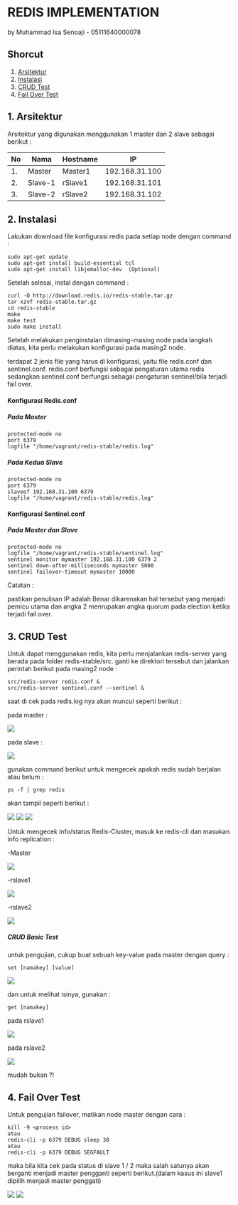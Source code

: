 # REDIS IMPLEMENTATION
by Muhammad Isa Senoaji - 05111640000078


## Shorcut
   1. [Arsitektur](#1-arsitektur)
   2. [Instalasi](#2-instalasi)
   3. [CRUD Test](#3-crud-test)
   4. [Fail Over Test](#4-fail-over-test)

## 1. Arsitektur
Arsitektur yang digunakan menggunakan 1 master dan 2 slave sebagai berikut :

| No | Nama | Hostname | IP |
|---|------|-------|----|
|1.| Master | Master1 | 192.168.31.100 |
|2.| Slave-1 | rSlave1 | 192.168.31.101 |
|3.| Slave-2 | rSlave2 | 192.168.31.102 |

## 2. Instalasi

Lakukan download file konfigurasi redis pada setiap node dengan command :

```
sudo apt-get update 
sudo apt-get install build-essential tcl
sudo apt-get install libjemalloc-dev  (Optional)
```

Setelah selesai, instal dengan command :

```
curl -O http://download.redis.io/redis-stable.tar.gz
tar xzvf redis-stable.tar.gz
cd redis-stable
make
make test
sudo make install
```

Setelah melakukan penginstalan dimasing-masing node pada langkah diatas, kita perlu melakukan konfigurasi pada masing2 node.

terdapat 2 jenis file yang harus di konfigurasi, yaitu file redis.conf dan sentinel.conf. redis.conf berfungsi sebagai pengaturan utama redis sedangkan sentinel.conf berfungsi sebagai pengaturan sentinel/bila terjadi fail over.

#### Konfigurasi Redis.conf
##### Pada Master

```
protected-mode no
port 6379
logfile "/home/vagrant/redis-stable/redis.log"
```

##### Pada Kedua Slave

```
protected-mode no
port 6379
slaveof 192.168.31.100 6379
logfile "/home/vagrant/redis-stable/redis.log"
```

#### Konfigurasi Sentinel.conf
##### Pada Master dan Slave

```
protected-mode no
logfile "/home/vagrant/redis-stable/sentinel.log"
sentinel monitor mymaster 192.168.31.100 6379 2
sentinel down-after-milliseconds mymaster 5000
sentinel failover-timeout mymaster 10000
```

Catatan : 

pastikan penulisan IP adalah Benar dikarenakan hal tersebut yang menjadi pemicu utama dan angka 2 menrupakan angka quorum pada election ketika terjadi fail over.


## 3. CRUD Test

Untuk dapat menggunakan redis, kita perlu menjalankan redis-server yang berada pada folder redis-stable/src. ganti ke direktori tersebut dan jalankan perintah berikut pada masing2 node :

```
src/redis-server redis.conf &
src/redis-server sentinel.conf --sentinel &
```
saat di cek pada redis.log nya akan muncul seperti berikut :

pada master :

<img src="/Redis/screenshot/master log.PNG">

pada slave :

<img src="/Redis/screenshot/slave log.PNG">

gunakan command berikut untuk mengecek apakah redis sudah berjalan atau belum :

```
ps -f | grep redis
```

akan tampil seperti berikut :

<img src="/Redis/screenshot/master status.PNG">
<img src="/Redis/screenshot/slave1 status.PNG">
<img src="/Redis/screenshot/slave2 status.PNG">


Untuk mengecek info/status Redis-Cluster, masuk ke redis-cli dan masukan info replication :

-Master

<img src="/Redis/screenshot/master info.PNG">

-rslave1

<img src="/Redis/screenshot/slave1 info.PNG">

-rslave2

<img src="/Redis/screenshot/slave2 info.PNG">

##### CRUD Basic Test

untuk pengujian, cukup buat sebuah key-value pada master dengan query :

```
set [namakey] [value]
```

<img src="/Redis/screenshot/setkey.PNG">

dan untuk melihat isinya, gunakan :

```
get [namakey]
```

pada rslave1

<img src="/Redis/screenshot/getslave1.PNG">

pada rslave2

<img src="/Redis/screenshot/getslave2.PNG">

mudah bukan ?!

## 4. Fail Over Test

Untuk pengujian failover, matikan node master dengan cara :

```
kill -9 <process id>
atau
redis-cli -p 6379 DEBUG sleep 30
atau
redis-cli -p 6379 DEBUG SEGFAULT 
```

maka bila kita cek pada status di slave 1 / 2 maka salah satunya akan berganti menjadi master pengganti seperti berikut.(dalam kasus ini slave1 dipilih menjadi master penggati)

<img src="/Redis/screenshot/failover.PNG">
<img src="/Redis/screenshot/failover2.PNG">



